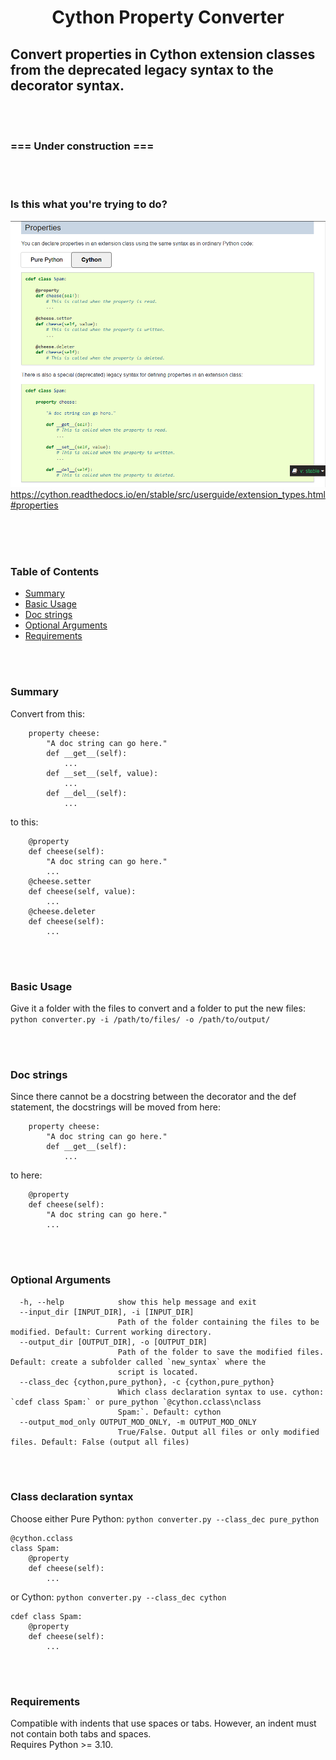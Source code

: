 <h1 align="center">Cython Property Converter</h1>

## Convert properties in Cython extension classes from the deprecated legacy syntax to the decorator syntax. ##

<br><br>
### ===  Under construction  === ###
<br><br>

### Is this what you're trying to do? ###
![](assets/screenshot.png)
https://cython.readthedocs.io/en/stable/src/userguide/extension_types.html#properties
<br><br>


<br/><br/>
### Table of Contents
* [Summary](#Summary)
* [Basic Usage](#Basic-Usage)
* [Doc strings](#Doc-strings)
* [Optional Arguments](#Optional-Arguments)
* [Requirements](#Requirements)


<br/><br/>
### Summary
Convert from this:
```
    property cheese:
        "A doc string can go here."
        def __get__(self):
            ...
        def __set__(self, value):
            ...
        def __del__(self):
            ...
```
to this:
```
    @property
    def cheese(self):
        "A doc string can go here."
        ...
    @cheese.setter
    def cheese(self, value):
        ...
    @cheese.deleter
    def cheese(self):
        ...
```



<br><br>
### Basic Usage ###
Give it a folder with the files to convert and a folder to put the new files:
`python converter.py -i /path/to/files/ -o /path/to/output/`



<br><br>
### Doc strings ###
Since there cannot be a docstring between the decorator and the def statement, the docstrings will be moved from here:
```
    property cheese:
        "A doc string can go here."
        def __get__(self):
            ...
```
to here:
```
    @property
    def cheese(self):
        "A doc string can go here."
        ...
```


<br><br>
### Optional Arguments ###
```
  -h, --help            show this help message and exit
  --input_dir [INPUT_DIR], -i [INPUT_DIR]
                        Path of the folder containing the files to be modified. Default: Current working directory.
  --output_dir [OUTPUT_DIR], -o [OUTPUT_DIR]
                        Path of the folder to save the modified files. Default: create a subfolder called `new_syntax` where the
                        script is located.
  --class_dec {cython,pure_python}, -c {cython,pure_python}
                        Which class declaration syntax to use. cython: `cdef class Spam:` or pure_python `@cython.cclass\nclass
                        Spam:`. Default: cython
  --output_mod_only OUTPUT_MOD_ONLY, -m OUTPUT_MOD_ONLY
                        True/False. Output all files or only modified files. Default: False (output all files)
```

<br/><br/>
### Class declaration syntax ###

Choose either Pure Python:
`python converter.py --class_dec pure_python`
```
@cython.cclass
class Spam:
    @property
    def cheese(self):
        ...
```
or Cython:
`python converter.py --class_dec cython`
```
cdef class Spam:
    @property
    def cheese(self):
        ...
```


<br><br>
### Requirements ###
Compatible with indents that use spaces or tabs. However, an indent must not contain both tabs and spaces.
<br>
Requires Python >= 3.10.


<br><br>

